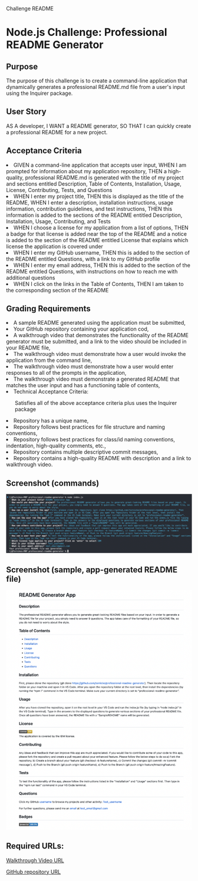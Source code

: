 Challenge README

<h1>Node.js Challenge: Professional README Generator</h1>

<h2>Purpose</h2>
<p>The purpose of this challenge is to create a command-line application that dynamically generates a professional README.md file from a user's input using the Inquirer package.</p>

<h2>User Story</h2>
<p>AS A developer, I WANT a README generator, SO THAT I can quickly create a professional README for a new project.</p>

<h2>Acceptance Criteria</h2>
<li>GIVEN a command-line application that accepts user input, WHEN I am prompted for information about my application repository, THEN a high-quality, professional README.md is generated with the title of my project and sections entitled Description, Table of Contents, Installation, Usage, License, Contributing, Tests, and Questions</li>
<li>WHEN I enter my project title, THEN this is displayed as the title of the README, WHEN I enter a description, installation instructions, usage information, contribution guidelines, and test instructions, THEN this information is added to the sections of the README entitled Description, Installation, Usage, Contributing, and Tests</li>
<li>WHEN I choose a license for my application from a list of options, THEN a badge for that license is added near the top of the README and a notice is added to the section of the README entitled License that explains which license the application is covered under</li>
<li>WHEN I enter my GitHub username, THEN this is added to the section of the README entitled Questions, with a link to my GitHub profile</li>
<li>WHEN I enter my email address, THEN this is added to the section of the README entitled Questions, with instructions on how to reach me with additional questions</li>
<li>WHEN I click on the links in the Table of Contents, THEN I am taken to the corresponding section of the README</li>

<h2>Grading Requirements</h2>
<li>A sample README generated using the application must be submitted,</li>
<li>Your GitHub repository containing your application cod,</li>
<li>A walkthrough video that demonstrates the functionality of the README generator must be submitted, and a link to the video should be included in your README file,</li>
<li>The walkthrough video must demonstrate how a user would invoke the application from the command line,</li>
<li>The walkthrough video must demonstrate how a user would enter responses to all of the prompts in the application,</li>
<li>The walkthrough video must demonstrate a generated README that matches the user input and has a functioning table of contents,</li>
<li>Technical Acceptance Criteria:</li>
<ul>Satisfies all of the above acceptance criteria plus uses the Inquirer package</ul>
<li>Repository has a unique name,</li>
<li>Repository follows best practices for file structure and naming conventions,</li>
<li>Repository follows best practices for class/id naming conventions, indentation, high-quality comments, etc.,</li>
<li>Repository contains multiple descriptive commit messages,</li>
<li>Repository contains a high-quality README with description and a link to walkthrough video.</li>

<h2>Screenshot (commands)</h2>

![image](https://github.com/tornicke/professional-readme-generator/blob/main/Assets/images/Screenshot-index.png)

<h2>Screenshot (sample, app-generated README file)</h2>

![image](https://github.com/tornicke/professional-readme-generator/blob/main/Assets/images/Screenshot_sample_README.png)

<h2>Required URLs:</h2>

[Walkthrough Video URL](https://drive.google.com/file/d/1Fx-B-us0Vq4NVm0PG1F13R-j7Vno2pow/view?usp=sharing)

[GitHub repository URL](https://github.com/tornicke/professional-readme-generator)
